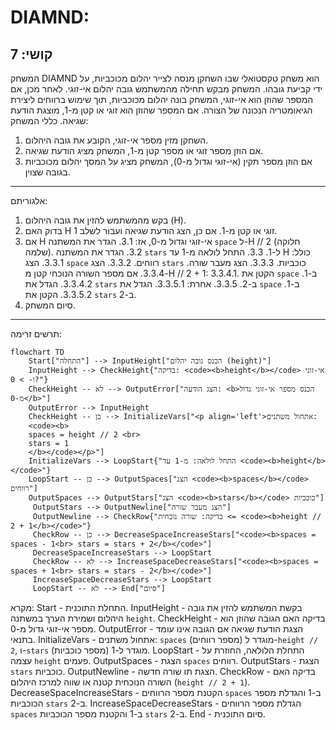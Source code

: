 DIAMND:
=================
קושי: 7
-----------------
המשחק DIAMND הוא משחק טקסטואלי שבו השחקן מנסה לצייר יהלום מכוכביות, על ידי קביעת גובהו.
המשחק מבקש תחילה מהמשתמש גובה יהלום אי-זוגי. לאחר מכן, אם המספר שהוזן הוא אי-זוגי, המשחק בונה יהלום מכוכביות, תוך שימוש ברווחים ליצירת הגיאומטריה הנכונה של הצורה. אם המספר שהוזן הוא זוגי או קטן מ-1, מוצגת הודעת שגיאה.
כללי המשחק:
1. השחקן מזין מספר אי-זוגי, הקובע את גובה היהלום.
2. אם הוזן מספר זוגי או מספר קטן מ-1, המשחק מציג הודעת שגיאה.
3. אם הוזן מספר תקין (אי-זוגי וגדול מ-0), המשחק מציג על המסך יהלום מכוכביות בגובה שצוין.
-----------------
אלגוריתם:
1. בקש מהמשתמש להזין את גובה היהלום (H).
2. בדוק האם H זוגי או קטן מ-1. אם כן, הצג הודעת שגיאה ועבור לשלב 1.
3. אם H אי-זוגי וגדול מ-0, אז:
   3.1. הגדר את המשתנה `space` ל-H // 2 (חלוקה שלמה).
   3.2. הגדר את המשתנה `stars` ל-1.
   3.3. התחל לולאה מ-1 עד H כולל:
      3.3.1. הצג `space` רווחים.
      3.3.2. הצג `stars` כוכביות.
      3.3.3. הצג מעבר שורה.
      3.3.4. אם מספר השורה הנוכחי קטן מ-H // 2 + 1:
          3.3.4.1. הקטן את `space` ב-1.
          3.3.4.2. הגדל את `stars` ב-2.
       3.3.5. אחרת:
          3.3.5.1. הגדל את `space` ב-1.
          3.3.5.2. הקטן את `stars` ב-2.
4. סיום המשחק.
-----------------
תרשים זרימה:
```mermaid
flowchart TD
    Start["התחלה"] --> InputHeight["הכנס גובה יהלום (height)"]
    InputHeight --> CheckHeight{"בדיקה: <code><b>height</b></code> אי-זוגי ו- > 0?"}
    CheckHeight -- לא --> OutputError["הצג הודעה: <b>הכנס מספר אי-זוגי גדול מ-0</b>"]
    OutputError --> InputHeight
    CheckHeight -- כן --> InitializeVars["<p align='left'>אתחול משתנים: 
    <code><b>
    spaces = height // 2 <br>
    stars = 1
    </b></code></p>"]
    InitializeVars --> LoopStart{"התחל לולאה: מ-1 עד <code><b>height</b></code>"}
    LoopStart -- כן --> OutputSpaces["הצג <code><b>spaces</b></code> רווחים"]
    OutputSpaces --> OutputStars["הצג <code><b>stars</b></code> כוכביות"]
     OutputStars --> OutputNewline["הצג מעבר שורה"]
     OutputNewline --> CheckRow{"בדיקה: שורה נוכחית <= <code><b>height // 2 + 1</b></code>"}
     CheckRow -- כן --> DecreaseSpaceIncreaseStars["<code><b>spaces = spaces - 1<br> stars = stars + 2</b></code>"]
     DecreaseSpaceIncreaseStars --> LoopStart
     CheckRow -- לא --> IncreaseSpaceDecreaseStars["<code><b>spaces = spaces + 1<br> stars = stars - 2</b></code>"]
     IncreaseSpaceDecreaseStars --> LoopStart
     LoopStart -- לא --> End["סיום"]
```
מקרא:
    Start - התחלת התוכנית.
    InputHeight - בקשת המשתמש להזין את גובה היהלום ושמירת הערך במשתנה `height`.
    CheckHeight - בדיקה האם הגובה שהוזן הוא מספר אי-זוגי גדול מ-0.
    OutputError - הצגת הודעת שגיאה אם הגובה אינו עומד בתנאי.
    InitializeVars - אתחול משתנים: `spaces` (מספר רווחים) מוגדר ל-`height // 2`, ו-`stars` (מספר כוכביות) מוגדר ל-1.
    LoopStart - התחלת הלולאה, החוזרת על עצמה `height` פעמים.
    OutputSpaces - הצגת `spaces` רווחים.
    OutputStars - הצגת `stars` כוכביות.
    OutputNewline - הצגת תו שורה חדשה.
    CheckRow - בדיקה האם השורה הנוכחית קטנה או שווה למרכז היהלום (`height // 2 + 1`).
    DecreaseSpaceIncreaseStars - הקטנת מספר הרווחים `spaces` ב-1 והגדלת מספר הכוכביות `stars` ב-2.
    IncreaseSpaceDecreaseStars - הגדלת מספר הרווחים `spaces` ב-1 והקטנת מספר הכוכביות `stars` ב-2.
    End - סיום התוכנית.